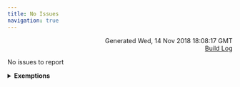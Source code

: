 ```yaml
---
title: No Issues
navigation: true
---
```

<p style="text-align:right;color:#cccs">
Generated Wed, 14 Nov 2018 18:08:17 GMT
<br><a href="http://35.177.130.99:8080/job/look-at-me-sideways/403/console">Build Log</a>
</p>


<p>No issues to report</p>



<details><summary><b>Exemptions</b></summary>

<details style="margin-left: 0em" open="open">
<summary style="margin-left:-2em;border-bottom:solid 1px #333;">
<b></b>
(
   2⛔ 

)
</summary>



<details style="margin-left: 2em" open="open">
<summary style="margin-left:-2em;border-bottom:solid 1px #333;">
<b>K1</b>
(
   1⛔ 

)
</summary>

<table style="border:solid 1px #ccc">
<thead style="background-color:darkblue;color:white"><tr>
<th>Level</th>
<th>Location</th>

<th>Reason</th>

</tr></thead>
<tbody>

<tr>
<td>⛔</td>
<td>view: foo <a href="/projects/look-at-me-sideways/files/foo.view.lkml#view:foo" style="text-decoration: none">⧉</a></td>

<td>bar</td>

</tr>

</tbody>
</table>


</details>



<details style="margin-left: 2em" open="open">
<summary style="margin-left:-2em;border-bottom:solid 1px #333;">
<b>T1</b>
(
   1⛔ 

)
</summary>

<table style="border:solid 1px #ccc">
<thead style="background-color:darkblue;color:white"><tr>
<th>Level</th>
<th>Location</th>

<th>Reason</th>

</tr></thead>
<tbody>

<tr>
<td>⛔</td>
<td>view: foo <a href="/projects/look-at-me-sideways/files/foo.view.lkml#view:foo" style="text-decoration: none">⧉</a></td>

<td>foo</td>

</tr>

</tbody>
</table>


</details>


</details>

</details>



